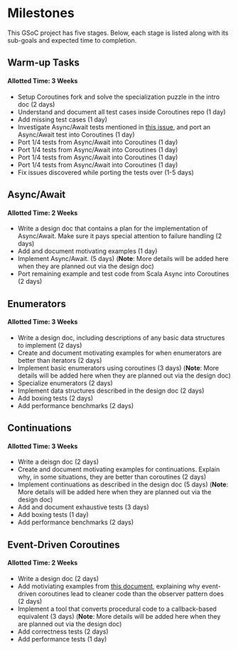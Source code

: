 # Milestones

This GSoC project has five stages. Below, each stage is listed along with its sub-goals and expected time to completion.

## Warm-up Tasks
#### Allotted Time: 3 Weeks
- Setup Coroutines fork and solve the specialization puzzle in the intro doc (2 days)
- Understand and document all test cases inside Coroutines repo (1 day)
- Add missing test cases (1 day)
- Investigate Async/Await tests mentioned in [this issue](https://github.com/storm-enroute/coroutines/issues/15), and port an Async/Await test into Coroutines (1 day)
- Port 1/4 tests from Async/Await into Coroutines (1 day)
- Port 1/4 tests from Async/Await into Coroutines (1 day)
- Port 1/4 tests from Async/Await into Coroutines (1 day)
- Port 1/4 tests from Async/Await into Coroutines (1 day)
- Fix issues discovered while porting the tests over (1-5 days)

## Async/Await
#### Allotted Time: 2 Weeks
- Write a design doc that contains a plan for the implementation of Async/Await. Make sure it pays special attention to failure handling (2 days)
- Add and document motivating examples (1 day)
- Implement Async/Await. (5 days) (**Note**: More details will be added here when they are planned out via the design doc)
- Port remaining example and test code from Scala Async into Coroutines (2 days)

## Enumerators
#### Allotted Time: 3 Weeks
- Write a design doc, including descriptions of any basic data structures to implement (2 days)
- Create and document motivating examples for when enumerators are better than iterators (2 days)
- Implement basic enumerators using coroutines (3 days) (**Note**: More details will be added here when they are planned out via the design doc)
- Specialize enumerators (2 days)
- Implement data structures described in the design doc (2 days)
- Add boxing tests (2 days)
- Add performance benchmarks (2 days)

## Continuations
#### Allotted Time: 3 Weeks
- Write a deisgn doc (2 days)
- Create and document motivating examples for continuations. Explain why, in some situations, they are better than coroutines (2 days)
- Implement continuations as described in the design doc (5 days) (**Note**: More details will be added here when they are planned out via the design doc)
- Add and document exhaustive tests (3 days)
- Add boxing tests (1 day)
- Add performance benchmarks (2 days)

## Event-Driven Coroutines
#### Allotted Time: 2 Weeks
- Write a design doc (2 days)
- Add motiviating examples from [this document](https://infoscience.epfl.ch/record/176887/files/DeprecatingObservers2012.pdf), explaining why event-driven coroutines lead to cleaner code than the observer pattern does (2 days)
- Implement a tool that converts procedural code to a callback-based equivalent (3 days) (**Note**: More details will be added here when they are planned out via the design doc)
- Add correctness tests (2 days)
- Add performance tests (1 day)

